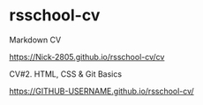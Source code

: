 # rsschool-cv

Markdown CV

https://Nick-2805.github.io/rsschool-cv/cv

CV#2. HTML, CSS & Git Basics

https://GITHUB-USERNAME.github.io/rsschool-cv/

